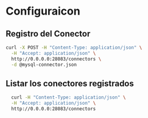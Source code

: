 

# Configuraicon

## Registro del Conector

```sh
curl -X POST -H "Content-Type: application/json" \
  -H "Accept: application/json" \
  http://0.0.0.0:28083/connectors \
  -d @mysql-connector.json
```

## Listar los conectores registrados

```sh
  curl -H "Content-Type: application/json" \
  -H "Accept: application/json" \
  http://0.0.0.0:28083/connectors
```


